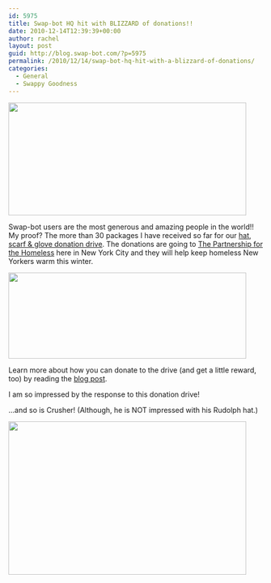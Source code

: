 ```yaml
---
id: 5975
title: Swap-bot HQ hit with BLIZZARD of donations!!
date: 2010-12-14T12:39:39+00:00
author: rachel
layout: post
guid: http://blog.swap-bot.com/?p=5975
permalink: /2010/12/14/swap-bot-hq-hit-with-a-blizzard-of-donations/
categories:
  - General
  - Swappy Goodness
---
```

<img src="http://blog.swap-bot.com/wp-content/uploads/2010/12/donationpackages.jpg" alt="" title="donationpackages" width="470" height="223" class="aligncenter size-full wp-image-5977" srcset="http://blog.swap-bot.com/wp-content/uploads/2010/12/donationpackages-300x142.jpg 300w, http://blog.swap-bot.com/wp-content/uploads/2010/12/donationpackages.jpg 470w" sizes="(max-width: 470px) 100vw, 470px" />

Swap-bot users are the most generous and amazing people in the world!! My proof? The more than 30 packages I have received so far for our [hat, scarf & glove donation drive](http://blog.swap-bot.com/2010/11/29/donation-drive-for-the-partnership-for-the-homeless/). The donations are going to [The Partnership for the Homeless](http://www.partnershipforthehomeless.org/home.php5) here in New York City and they will help keep homeless New Yorkers warm this winter. 

[<img src="http://blog.swap-bot.com/wp-content/uploads/2010/11/hatdonationdrive.png" alt="" title="hatdonationdrive" width="470" height="170" class="aligncenter size-full wp-image-5895" srcset="http://blog.swap-bot.com/wp-content/uploads/2010/11/hatdonationdrive-300x108.png 300w, http://blog.swap-bot.com/wp-content/uploads/2010/11/hatdonationdrive.png 470w" sizes="(max-width: 470px) 100vw, 470px" />](http://blog.swap-bot.com/2010/11/29/donation-drive-for-the-partnership-for-the-homeless/)

Learn more about how you can donate to the drive (and get a little reward, too) by reading the [blog post](http://blog.swap-bot.com/2010/11/29/donation-drive-for-the-partnership-for-the-homeless/).

I am so impressed by the response to this donation drive! 

&#8230;and so is Crusher! (Although, he is NOT impressed with his Rudolph hat.)

<img src="http://blog.swap-bot.com/wp-content/uploads/2010/12/crusherpackages2.jpg" alt="" title="crusherpackages2" width="470" height="303" class="aligncenter size-full wp-image-5976" srcset="http://blog.swap-bot.com/wp-content/uploads/2010/12/crusherpackages2-300x193.jpg 300w, http://blog.swap-bot.com/wp-content/uploads/2010/12/crusherpackages2.jpg 470w" sizes="(max-width: 470px) 100vw, 470px" />